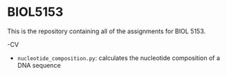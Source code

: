 # BIOL5153

This is the repository containing all of the assignments for BIOL 5153.

-CV
- `nucleotide_composition.py`: calculates the nucleotide composition of a DNA sequence


